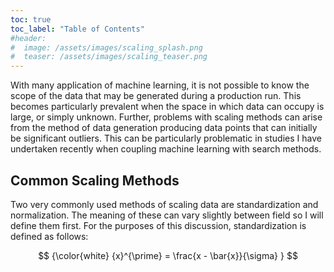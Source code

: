 ```yaml
---
toc: true
toc_label: "Table of Contents"
#header:
#  image: /assets/images/scaling_splash.png
#  teaser: /assets/images/scaling_teaser.png
---
```


With many application of machine learning, it is not possible to know the scope of the data that may be generated during a production run. This becomes particularly prevalent when the space in which data can occupy is large, or simply unknown. Further, problems with scaling methods can arise from the method of data generation producing data points that can initially be significant outliers. This can be particularly problematic in studies I have undertaken recently when coupling machine learning with search methods.

## Common Scaling Methods

Two very commonly used methods of scaling data are standardization and normalization. The meaning of these can vary slightly between field so I will define them first. For the purposes of this discussion, standardization is defined as follows:

$$
{\color{white}
{x}^{\prime} = \frac{x - \bar{x}}{\sigma}
}
$$

